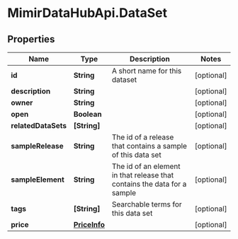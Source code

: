 # MimirDataHubApi.DataSet

## Properties
Name | Type | Description | Notes
------------ | ------------- | ------------- | -------------
**id** | **String** | A short name for this dataset | [optional] 
**description** | **String** |  | [optional] 
**owner** | **String** |  | [optional] 
**open** | **Boolean** |  | [optional] 
**relatedDataSets** | **[String]** |  | [optional] 
**sampleRelease** | **String** | The id of a release that contains a sample of this data set | [optional] 
**sampleElement** | **String** | The id of an element in that release that contains the data for a sample | [optional] 
**tags** | **[String]** | Searchable terms for this data set | [optional] 
**price** | [**PriceInfo**](PriceInfo.md) |  | [optional] 


